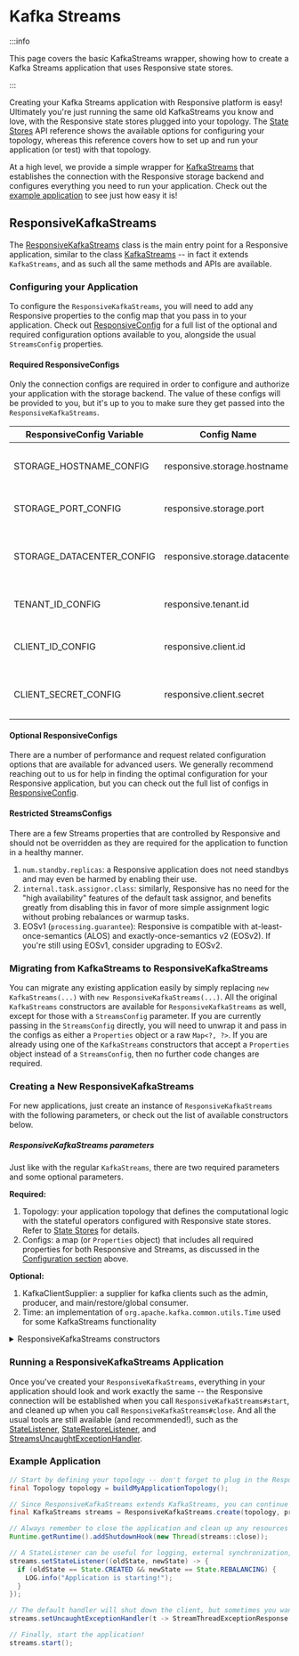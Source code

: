 # Kafka Streams

:::info

This page covers the basic KafkaStreams wrapper, showing how
to create a Kafka Streams application that uses Responsive
state stores.

:::

Creating your Kafka Streams application with Responsive platform is easy! Ultimately
you're just running the same old KafkaStreams you know and love, with the Responsive
state stores plugged into your topology. The [State Stores](state-stores) API reference 
shows the available options for configuring your topology, whereas this reference covers how 
to set up and run your application (or test) with that topology.

At a high level, we provide a simple wrapper for [KafkaStreams](https://kafka.apache.org/35/javadoc/org/apache/kafka/streams/KafkaStreams.html)
that establishes the connection with the Responsive storage backend and configures
everything you need to run your application. Check out the [example application](#example-application)
to see just how easy it is!

## ResponsiveKafkaStreams

The [ResponsiveKafkaStreams](https://github.com/responsivedev/responsive-pub/blob/main/kafka-client/src/main/java/dev/responsive/kafka/api/ResponsiveKafkaStreams.java)
class is the main entry point for a Responsive application, similar to the class 
[KafkaStreams](https://kafka.apache.org/35/javadoc/org/apache/kafka/streams/KafkaStreams.html) -- in fact it 
extends `KafkaStreams`, and as such all the same methods and APIs are available.

### Configuring your Application
To configure the `ResponsiveKafkaStreams`, you will need to add any Responsive properties to the config
map that you pass in to your application. Check out 
[ResponsiveConfig](https://github.com/responsivedev/responsive-pub/blob/main/kafka-client/src/main/java/dev/responsive/kafka/config/ResponsiveConfig.java)
for a full list of the optional and required configuration options available to you, alongside the usual 
`StreamsConfig` properties.

#### Required ResponsiveConfigs
Only the connection configs are required in order to configure and authorize your application with the storage backend.
The value of these configs will be provided to you, but it's up to you to make sure they get passed into the
`ResponsiveKafkaStreams`.

| ResponsiveConfig Variable | Config Name                   | Docs                                       |
|---------------------------|-------------------------------|--------------------------------------------|
| STORAGE_HOSTNAME_CONFIG   | responsive.storage.hostname   | The hostname of the storage server         |
| STORAGE_PORT_CONFIG       | responsive.storage.port       | The port of the storage server             |
| STORAGE_DATACENTER_CONFIG | responsive.storage.datacenter | The datacenter for the storage server      |
| TENANT_ID_CONFIG          | responsive.tenant.id          | The tenant ID for resource isolation       |
| CLIENT_ID_CONFIG          | responsive.client.id          | The client ID for authenticated access     |
| CLIENT_SECRET_CONFIG      | responsive.client.secret      | The client secret for authenticated access |

#### Optional ResponsiveConfigs
There are a number of performance and request related configuration options that are available for advanced users. 
We generally recommend reaching out to us for help in finding the optimal configuration for your Responsive
application, but you can check out the full list of configs in [ResponsiveConfig](https://github.com/responsivedev/responsive-pub/blob/main/kafka-client/src/main/java/dev/responsive/kafka/config/ResponsiveConfig.java).

#### Restricted StreamsConfigs
There are a few Streams properties that are controlled by Responsive and should not be overridden
as they are required for the application to function in a healthy manner.

1. `num.standby.replicas`: a Responsive application does not need standbys and may even be harmed by enabling their use. 
2. `internal.task.assignor.class`: similarly, Responsive has no need for the "high availability" features of the default task assignor, and benefits greatly from disabling this in favor of more simple assignment logic without probing rebalances or warmup tasks.
3. EOSv1 (`processing.guarantee`): Responsive is compatible with at-least-once-semantics (ALOS) and exactly-once-semantics v2 (EOSv2). If you're still using EOSv1, consider upgrading to EOSv2.

### Migrating from KafkaStreams to ResponsiveKafkaStreams
You can migrate any existing application easily by simply replacing `new KafkaStreams(...)` with
`new ResponsiveKafkaStreams(...)`. All the original `KafkaStreams` constructors are available for
`ResponsiveKafkaStreams` as well, except for those with a `StreamsConfig` parameter. If you are currently
passing in the `StreamsConfig` directly, you will need to unwrap it and pass in the configs as either
a `Properties` object or a raw `Map<?, ?>`. If you are already using one of the `KafkaStreams` constructors
that accept a `Properties` object instead of a `StreamsConfig`, then no further code changes are required.

### Creating a New ResponsiveKafkaStreams
For new applications, just create an instance of `ResponsiveKafkaStreams` with the following parameters, 
or check out the list of available constructors below.

##### ResponsiveKafkaStreams parameters
Just like with the regular `KafkaStreams`, there are two required parameters and some optional parameters.

**Required:**
1. Topology: your application topology that defines the computational logic with the stateful operators configured with Responsive state stores. Refer to [State Stores](state-stores) for details.
2. Configs: a map (or `Properties` object) that includes all required properties for both Responsive and Streams, as discussed in the [Configuration section](#configuring-your-application) above.

**Optional:**
1. KafkaClientSupplier: a supplier for kafka clients such as the admin, producer, and main/restore/global consumer.
2. Time: an implementation of `org.apache.kafka.common.utils.Time` used for some KafkaStreams functionality


<details>
    <summary>
    ResponsiveKafkaStreams constructors
    </summary>

```java showLineNumbers title="ResponsiveKafkaStreams"
/**
 * Create a {@code ResponsiveKafkaStreams} instance.
 * <p>
 * Should be used in exactly the same way as the regular {@link KafkaStreams}.
 * <p>
 * Note: even if you never call {@link #start()} on a {@code ResponsiveKafkaStreams} instance,
 * you still must {@link #close()} it to avoid resource leaks.
 *
 * @param topology       the topology specifying the computational logic
 * @param configs        map with all {@link ResponsiveConfig} and {@link StreamsConfig} props
 * @throws StreamsException if any fatal error occurs
 */
public ResponsiveKafkaStreams(
    final Topology topology,
    final Map<?, ?> configs
);

/**
 * Create a {@code ResponsiveKafkaStreams} instance.
 * <p>
 * Should be used in exactly the same way as the regular {@link KafkaStreams}.
 * <p>
 * Note: even if you never call {@link #start()} on a {@code ResponsiveKafkaStreams} instance,
 * you still must {@link #close()} it to avoid resource leaks.
 *
 * @param topology       the topology specifying the computational logic
 * @param configs        map with all {@link ResponsiveConfig} and {@link StreamsConfig} props
 * @param clientSupplier the Kafka clients supplier which provides underlying admin, producer,
 *                       and main/restore/global consumer clients
 * @throws StreamsException if any fatal error occurs
 */
public ResponsiveKafkaStreams(
    final Topology topology,
    final Map<?, ?> configs,
    final KafkaClientSupplier clientSupplier
);

/**
 * Create a {@code ResponsiveKafkaStreams} instance.
 * <p>
 * Should be used in exactly the same way as the regular {@link KafkaStreams}.
 * <p>
 * Note: even if you never call {@link #start()} on a {@code ResponsiveKafkaStreams} instance,
 * you still must {@link #close()} it to avoid resource leaks.
 *
 * @param topology       the topology specifying the computational logic
 * @param configs        map with all {@link ResponsiveConfig} and {@link StreamsConfig} props
 * @param time           {@code Time} implementation; cannot be null
 * @throws StreamsException if any fatal error occurs
 */
public ResponsiveKafkaStreams(
    final Topology topology,
    final Map<?, ?> configs,
    final Time time
);

/**
 * Create a {@code ResponsiveKafkaStreams} instance.
 * <p>
 * Should be used in exactly the same way as the regular {@link KafkaStreams}.
 * <p>
 * Note: even if you never call {@link #start()} on a {@code ResponsiveKafkaStreams} instance,
 * you still must {@link #close()} it to avoid resource leaks.
 *
 * @param topology       the topology specifying the computational logic
 * @param configs        map with all {@link ResponsiveConfig} and {@link StreamsConfig} props
 * @param clientSupplier the Kafka clients supplier which provides underlying admin, producer,
 *                       and main/restore/global consumer clients
 * @param time           {@code Time} implementation; cannot be null
 * @throws StreamsException if any fatal error occurs
 */
public ResponsiveKafkaStreams(
    final Topology topology,
    final Map<?, ?> configs,
    final KafkaClientSupplier clientSupplier,
    final Time time
);
```
</details>

### Running a ResponsiveKafkaStreams Application
Once you've created your `ResponsiveKafkaStreams`, everything in your application should look and work exactly the same
-- the Responsive connection will be established when you call `ResponsiveKafkaStreams#start`, and cleaned up when 
you call `ResponsiveKafkaStreams#close`. And all the usual tools are still available (and recommended!), such as the 
[StateListener](https://kafka.apache.org/35/javadoc/org/apache/kafka/streams/KafkaStreams.StateListener.html),
[StateRestoreListener](https://kafka.apache.org/35/javadoc/org/apache/kafka/streams/processor/StateRestoreListener.html),
and [StreamsUncaughtExceptionHandler](https://kafka.apache.org/35/javadoc/org/apache/kafka/streams/errors/StreamsUncaughtExceptionHandler.html).

### Example Application


```java showLineNumbers title="Example Application"
// Start by defining your topology -- don't forget to plug in the Responsive state stores!
final Topology topology = buildMyApplicationTopology();

// Since ResponsiveKafkaStreams extends KafkaStreams, you can continue to declare & refer to it as such
final KafkaStreams streams = ResponsiveKafkaStreams.create(topology, props);

// Always remember to close the application and clean up any resources -- even if it hasn't been started
Runtime.getRuntime().addShutdownHook(new Thread(streams::close));

// A StateListener can be useful for logging, external synchronization, and much more
streams.setStateListener((oldState, newState) -> {
  if (oldState == State.CREATED && newState == State.REBALANCING) {
    LOG.info("Application is starting!");
  }
});

// The default handler will shut down the client, but sometimes you want to just replace the thread and retry
streams.setUncaughtExceptionHandler(t -> StreamThreadExceptionResponse.REPLACE_THREAD);

// Finally, start the application!
streams.start();
```


